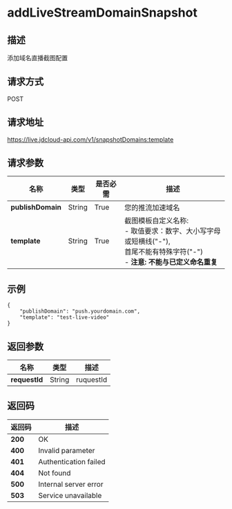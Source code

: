 # addLiveStreamDomainSnapshot


## 描述
添加域名直播截图配置

## 请求方式
POST

## 请求地址
https://live.jdcloud-api.com/v1/snapshotDomains:template


## 请求参数
|名称|类型|是否必需|描述|
|---|---|---|---|
|**publishDomain**|String|True|您的推流加速域名|
|**template**|String|True|截图模板自定义名称:<br> - 取值要求：数字、大小写字母或短横线("-"),<br>             首尾不能有特殊字符("-")<br> - <b>注意: 不能与已定义命名重复</b><br>|


## 示例
    {
        "publishDomain": "push.yourdomain.com",
        "template": "test-live-video"
    }
## 返回参数
|名称|类型|描述|
|---|---|---|
|**requestId**|String|ruquestId|


## 返回码
|返回码|描述|
|---|---|
|**200**|OK|
|**400**|Invalid parameter|
|**401**|Authentication failed|
|**404**|Not found|
|**500**|Internal server error|
|**503**|Service unavailable|
